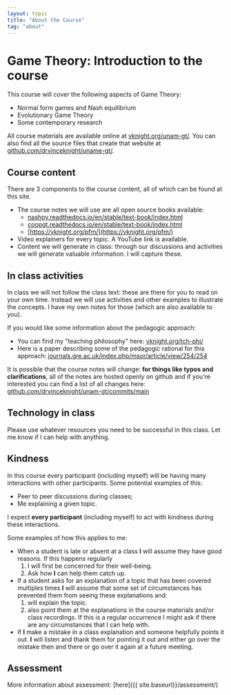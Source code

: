 ```yaml
---
layout: topic
title: "About the Course"
tag: "about"
---
```


# Game Theory: Introduction to the course

This course will cover the following aspects of Game Theory:

- Normal form games and Nash equilibrium
- Evolutionary Game Theory
- Some contemporary research

All course materials are available online at
[vknight.org/unam-gt/](http://vknight.org/unam-gt/). You can also find all the source
files that create that website at
[github.com/drvinceknight/uname-gt/](https://github.com/drvinceknight/unam-gt/).

## Course content

There are 3 components to the course content, all of which can be found at this
site.

- The course notes we will use are all open source books available:
  - [nashpy.readthedocs.io/en/stable/text-book/index.html](https://nashpy.readthedocs.io/en/stable/text-book/index.html#)
  - [coopgt.readthedocs.io/en/stable/text-book/index.html](https://coopgt.readthedocs.io/en/latest/text-book/index.html)
  - [https://vknight.org/pfm/](https://vknight.org/pfm/)
- Video explainers for every topic. A YouTube link is
  available.
- Content we will generate in class: through our discussions and activities we
  will generate valuable information. I will capture these.

## In class activities

In class we will not follow the class text: these are there for you to read on
your own time. Instead we will use activities and other examples to illustrate
the concepts. I have my own notes for those (which are also available to you).

If you would like some information about the pedagogic approach:

- You can find my "teaching philosophy" here: [vknight.org/tch-phi/](https://vknight.org/tch-phi/)
- Here is a paper describing some of the pedagogic rational for this approach: [journals.gre.ac.uk/index.php/msor/article/view/254/254](https://journals.gre.ac.uk/index.php/msor/article/view/254/254)

It is possible that the course notes will change: **for things like typos and
clarifications**, all of the notes are hosted openly on github and if you're
interested you can find a list of all changes here:
[github.com/drvinceknight/unam-gt/commits/main](https://github.com/drvinceknight/unam-gt/commits/main)

## Technology in class

Please use whatever resources you need to be successful in this class. Let me
know if I can help with anything.

## Kindness

In this course every participant (including myself) will be having many
interactions with other participants. Some potential examples of this:

- Peer to peer discussions during classes;
- Me explaining a given topic.

I expect **every participant** (including myself) to act with kindness
during these interactions.

Some examples of how this applies to me:

- When a student is late or absent at a class **I** will assume they
  have good reasons. If this happens regularly
  1.  I will first be concerned for their well-being.
  2.  Ask how **I** can help them catch up.
- If a student asks for an explanation of a topic that has been
  covered multiples times **I** will assume that some set of
  circumstances has prevented them from seeing these explanations and:
  1.  will explain the topic.
  2.  also point them at the explanations in the course materials
      and/or class recordings. If this is a regular occurrence I might
      ask if there are any circumstances that I can help with.
- If **I** make a mistake in a class explanation and someone helpfully
  points it out. **I** will listen and thank them for pointing it out
  and either go over the mistake then and there or go over it again at
  a future meeting.

## Assessment

More information about assessment: [here]({{ site.baseurl}}/assessment/)
